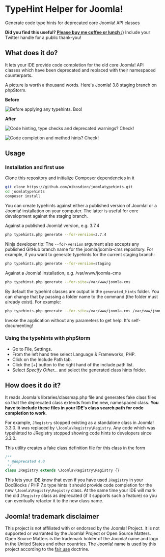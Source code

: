 # TypeHint Helper for Joomla!

Generate code type hints for deprecated core Joomla! API classes

**Did you find this useful? [Please buy me coffee or lunch :)](https://paypal.me/nicholasakeeba)** Include your Twitter handle for a public thank-you!

## What does it do?

It lets your IDE provide code completion for the old core Joomla! API classes which have been deprecated and replaced with their
namespaced counterparts.

A picture is worth a thousand words. Here's Joomla! 3.8 staging branch on phpStorm.

**Before**

![Before applying any typehints. Boo!](https://raw.githubusercontent.com/nikosdion/joomlatypehints/master/docs/before.png)

**After**

![Code hinting, type checks and deprecated warnings? Check!](https://raw.githubusercontent.com/nikosdion/joomlatypehints/master/docs/after_01.png)

![Code completion and method hints? Check!](https://raw.githubusercontent.com/nikosdion/joomlatypehints/master/docs/after_02.png)

## Usage

### Installation and first use

Clone this repository and initialize Composer dependencies in it

```bash
git clone https://github.com/nikosdion/joomlatypehints.git
cd joomlatypehints
composer install
```

You can create typehints against either a published version of Joomla! or a Joomla! installation on your computer. The latter is
useful for core development against the staging branch.

Against a published Joomla! version, e.g. 3.7.4
```bash
php typehints.php generate --for-version=3.7.4
```

Ninja developer tip: The `--for-version` argument also accepts any published GitHub branch name for the joomla/joomla-cms repository. For example, if you want to generate typehints for the current staging branch:

```bash
php typehints.php generate --for-version=staging
``` 

Against a Joomla! installation, e.g. /var/www/joomla-cms
```bash
php typehinst.php generate --for-site=/var/www/joomla-cms
```

By default the typehint classes are output in the `generated_hints` folder. You can change that by passing a folder name to the
command (the folder must already exist). For example:
```bash
php typehints.php generate --for-site=/var/www/joomla-cms /var/www/joomla-cms/typehints
```

Invoke the application without any parameters to get help. It's self-documenting!

### Using the typehints with phpStorm

* Go to File, Settings.
* From the left hand tree select Language & Frameworks, PHP.
* Click on the Include Path tab.
* Click the [+] button to the right hand of the include path list.
* Select _Specify Other..._ and select the generated class hints folder.

## How does it do it?

It reads Joomla's libraries/classmap.php file and generates fake class files so that the deprecated class extends from the new,
namespaced class. **You have to include these files in your IDE's class search path for code completion to work**. 

For example, `JRegistry` stopped existing as a standalone class in Joomla! 3.3.0. It was replaced by `\Joomla\Registry\Registry`.
Any code which was typehinted to JRegistry stopped showing code hints to developers since 3.3.0.

This utility creates a fake class definition file for this class in the form
```php
/**
 * @deprecated 4.0
 */
class JRegistry extends \Joomla\Registry\Registry {}
``` 

This lets your IDE know that even if you have used `JRegistry` in your DocBlocks / PHP 7.x type hints it should provide code
completion for the new `\Joomla\Registry\Registry` class. At the same time your IDE will mark the old `JRegistry` class as
deprecated (if it supports such a feature) so you can eventually refactor it to the new class name.

## Joomla! trademark disclaimer

This project is not affiliated with or endorsed by the Joomla! Project. It is not supported or warranted by the Joomla! Project or Open Source Matters. Open Source Matters is the trademark holder of the Joomla! name and logo in the United States and other countries. The Joomla! name is used by this project according to the [fair use](https://en.wikipedia.org/wiki/Fair_use) doctrine.
